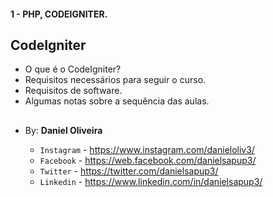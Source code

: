 #### 1 - PHP, CODEIGNITER.

## CodeIgniter

- O que é o CodeIgniter?
- Requisitos necessários para seguir o curso.
- Requisitos de software.
- Algumas notas sobre a sequência das aulas.



##



##

- By:  **Daniel Oliveira**

  - `Instagram` - https://www.instagram.com/danieloliv3/
  - `Facebook` - https://web.facebook.com/danielsapup3/
  - `Twitter` - https://twitter.com/danielsapup3/
  - `Linkedin` - https://www.linkedin.com/in/danielsapup3/

  ##
